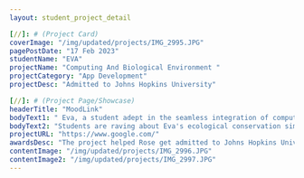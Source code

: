 ```yaml
---
layout: student_project_detail

[//]: # (Project Card)
coverImage: "/img/updated/projects/IMG_2995.JPG"
pagePostDate: "17 Feb 2023"
studentName: "EVA"
projectName: "Computing And Biological Environment "
projectCategory: "App Development"
projectDesc: "Admitted to Johns Hopkins University"

[//]: # (Project Page/Showcase)
headerTitle: "MoodLink"
bodyText1: " Eva, a student adept in the seamless integration of computing and biological environment, published an ecological conservation simulation game in the Microsoft Windows Store, which is a masterpiece combining computer science and environmental biology. Through an engaging simulation environment, the game enables players to delve into the importance of ecological conservation and take part in formulating and implementing protection measures. This project demonstrated Eva's profound insights in interdisciplinary fields, which contributed to her successful admission to Johns Hopkins University. "
bodyText2: "Students are raving about Eva's ecological conservation simulation game. They expressed that the game is not only entertaining but also holds deep educational value. Through playing this game, many students have strengthened their understanding of environmental protection and have been inspired to learn more about the subject. In addition, the students also admire Eva's innovative thinking in combining computer technology with environmental science."
projectURL: "https://www.google.com/"
awardsDesc: "The project helped Rose get admitted to Johns Hopkins University "
contentImage: "/img/updated/projects/IMG_2996.JPG"
contentImage2: "/img/updated/projects/IMG_2997.JPG"
---
```

